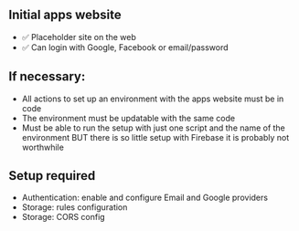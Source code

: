 Initial apps website
--------------------
- ✅ Placeholder site on the web
- ✅ Can login with Google, Facebook or email/password

If necessary:
-------------
- All actions to set up an environment with the apps website must be in code
- The environment must be updatable with the same code
- Must be able to run the setup with just one script and the name of the environment 
BUT there is so little setup with Firebase it is probably not worthwhile

Setup required
--------------

- Authentication: enable and configure Email and Google providers
- Storage: rules configuration
- Storage: CORS config